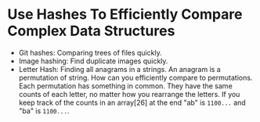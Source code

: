 # Use Hashes To Efficiently Compare Complex Data Structures

- Git hashes: Comparing trees of files quickly.
- Image hashing: Find duplicate images quickly.
- Letter Hash:
  Finding all anagrams in a strings. An anagram is a permutation of string.
  How can you efficiently compare to permutations. Each permutation has
  something in common. They have the same counts of each letter, no matter how
  you rearrange the letters. If you keep track of the counts in an array[26]
  at the end "ab" is `1100...` and "ba" is `1100...`.
